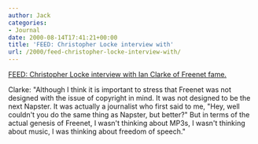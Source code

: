 ```yaml
---
author: Jack
categories:
- Journal
date: 2000-08-14T17:41:21+00:00
title: 'FEED: Christopher Locke interview with'
url: /2000/feed-christopher-locke-interview-with/
---
```


[FEED: Christopher Locke interview with Ian Clarke of Freenet fame.][1]

Clarke: "Although I think it is important to stress that Freenet was not designed with the issue of copyright in mind. It was not designed to be the next Napster. It was actually a journalist who first said to me, "Hey, well couldn't you do the same thing as Napster, but better?" But in terms of the actual genesis of Freenet, I wasn't thinking about MP3s, I wasn't thinking about music, I was thinking about freedom of speech."

 [1]: http://www.feedmag.com/re/re369_master.html